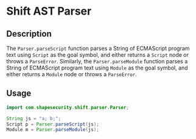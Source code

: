 Shift AST Parser
================

## Description

The `Parser.parseScript` function parses a String of ECMAScript program text using `Script` as the goal symbol, and either returns a `Script` node or throws a `ParseError`. Similarly, the `Parser.parseModule` function parses a String of ECMAScript program text using `Module` as the goal symbol, and either returns a `Module` node or throws a `ParseError`.

## Usage

```java
import com.shapesecurity.shift.parser.Parser;

String js = "a; b;";
Script p = Parser.parseScript(js);
Module m = Parser.parseModule(js);
```
